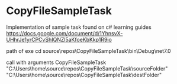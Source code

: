 # CopyFileSampleTask

Implementation of sample task found on c# learning guides 
https://docs.google.com/document/d/1YhnsvX-UHhrJe1yrCPCvShIQNZl5aKfoeKbKkp1R9io

path of exe
cd source\repos\CopyFileSampleTask\bin\Debug\net7.0

call with arguments
CopyFileSampleTask "C:\Users\home\source\repos\CopyFileSampleTask\sourceFolder" "C:\Users\home\source\repos\CopyFileSampleTask\destFolder"